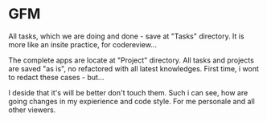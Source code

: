 # GFM

All tasks, which we are doing and done - save at "Tasks" directory.
It is more like an insite practice, for codereview...

The complete apps are locate at "Project" directory.
All tasks and projects are saved "as is", no refactored with all
latest knowledges. First time, i wont to redact these cases - but...

I deside that it's will be better don't touch them. Such i can see,
how are going changes in my expierience and code style. For me 
personale and all other viewers.
